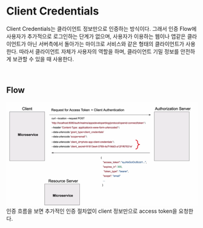 # Client Credentials

Client Credentials는 클라이언트 정보만으로 인증하는 방식이다. 
그래서 인증 Flow에 사용자가 추가적으로 로그인하는 단계가 없으며, 사용자가 이용하는 웹이나 앱같은 클라이언트가 아닌 서버측에서 돌아가는 마이크로 서비스와 같은 형태의 클라이언트가 사용한다. 
따라서 클라이언트 자체가 사용자의 역할을 하며, 클라이언트 기밀 정보를 안전하게 보관할 수 있을 때 사용한다.

<br/>

## Flow

<img src="images/client/flow.png">
인증 흐름을 보면 추가적인 인증 절차없이 client 정보만으로 access token을 요청한다.

